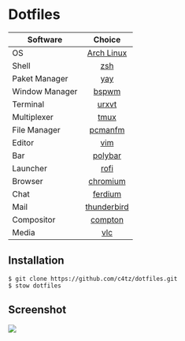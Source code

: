 # Dotfiles

| Software | Choice
| ------------- |:-------------:
| OS | [Arch Linux](https://www.archlinux.org/)
| Shell | [zsh](https://wiki.archlinux.org/index.php/zsh)
| Paket Manager | [yay](https://github.com/Jguer/yay)
| Window Manager | [bspwm](https://wiki.archlinux.org/index.php/bspwm)
| Terminal      | [urxvt](https://wiki.archlinux.org/index.php/Rxvt-unicode)
| Multiplexer      | [tmux](https://wiki.archlinux.org/index.php/tmux)
| File Manager | [pcmanfm](https://wiki.archlinux.org/index.php/PCManFM)
| Editor      | [vim](https://wiki.archlinux.org/index.php/vim)
| Bar | [polybar](https://github.com/jaagr/polybar)
| Launcher | [rofi](https://wiki.archlinux.org/index.php/rofi)
| Browser | [chromium](https://wiki.archlinux.org/index.php/chromium)
| Chat | [ferdium](https://github.com/ferdium/ferdium-app)
| Mail | [thunderbird](https://wiki.archlinux.org/index.php/thunderbird)
| Compositor | [compton](https://wiki.archlinux.org/index.php/compton)
| Media | [vlc](https://wiki.archlinux.org/index.php/VLC_media_player)

## Installation

```shell
$ git clone https://github.com/c4tz/dotfiles.git
$ stow dotfiles
```

## Screenshot

![](https://raw.github.com/c4tz/dotfiles/master/screenshot.png)
